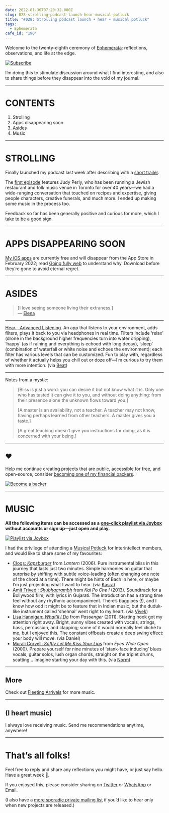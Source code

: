 ```yaml
---
date: 2022-01-30T07:20:32.000Z
slug: 028-strolling-podcast-launch-hear-musical-potluck
title: "#028: Strolling podcast launch • hear • musical potluck"
tags:
  - Ephemerata
cafe_id: "190"
---
```

Welcome to the twenty-eighth ceremony of [Ephemerata](https://rosano.ca/ephemerata): reflections, observations, and life at the edge.

[![Subscribe](https://static.rosano.ca/_shared/_RCSSubscribeButton.svg)](https://rosano.ca/ephemerata)

I’m doing this to stimulate discussion around what I find interesting, and also to share things before they disappear into the void of my journal.

---

# CONTENTS

1. Strolling
2. Apps disappearing soon
3. Asides
4. Music

---

# STROLLING

Finally launched my podcast last week after describing with a [short trailer](https://strolling.rosano.ca/0000).

The [first episode](https://strolling.rosano.ca/0001) features Judy Perly, who has been running a Jewish restaurant and folk music venue in Toronto for over 40 years—we had a wide-ranging conversation that touched on recipes and expertise, giving people characters, creative funerals, and much more. I ended up making some music in the process too.

Feedback so far has been generally positive and curious for more, which I take to be a good sign.

---

# APPS DISAPPEARING SOON

[My iOS apps](https://apps.apple.com/us/developer/rcreativ/id356609408) are currently free and will disappear from the App Store in February 2022; read [Going fully web](https://ephemerata.rosano.ca/01fmeehzvr3n9q0rkrnf7y2d5c/) to understand why. Download before they’re gone to avoid eternal regret.

---

# ASIDES

> \[I love seeing someone living their extraness.\]  
> — [Elena](https://www.elenastoodley.net)

---

[Hear - Advanced Listening](https://apps.apple.com/us/app/hear-advanced-listening/id1087530357). An app that listens to your environment, adds filters, plays it back to you via headphones in real time. Filters include ‘relax’ (drone in the background higher frequencies turn into water dripping), ‘happy’ (as if raining and everything is echoed with long decay), ‘sleep’ (combination of waterfall or white noise and echoes the environment); each filter has various levels that can be customized. Fun to play with, regardless of whether it actually helps you chill out or doze off—I’m curious to try them with more intention. (via [Beat](https://beatrixe.space))

---

Notes from a mystic:

> \[Bliss is just a word: you can desire it but not know what it is. Only one who has tasted it can give it to you, and without doing anything: from their presence alone the unknown flows toward you.\]  
>  
> \[A master is an availability, not a teacher. A teacher may not know, having perhaps learned from other teachers. A master gives you a taste.\]  
>  
> \[A great teaching doesn’t give you instructions for doing, as it is concerned with your being.\]

---

## ❤️

Help me continue creating projects that are public, accessible for free, and open-source, consider [becoming one of my financial backers](https://rosano.ca/back).

[![Become a backer](https://static.rosano.ca/_shared/_RCSBackButton.svg)](https://rosano.ca/back)

---

# MUSIC

**All the following items can be accessed as a** [**one-click playlist via Joybox**](https://go.rosano.ca/ephemerata-028-music) **without accounts or sign up—just open and play.**

[![Playlist via Joybox](https://static.rosano.ca/joybox/_JBXPlaylistButton.svg)](https://go.rosano.ca/ephemerata-028-music)

I had the privilege of attending a [Musical Potluck](https://interintellect.com/salon/musical-potluck-beginnings/) for Interintellect members, and would like to share some of my favourites:

* [Clogs: _Kapsburger_](https://www.youtube.com/watch?v=WdxmCRYuNDM) from _Lantern_ (2006). Pure instrumental bliss in this journey that lasts just two minutes. Simple harmonies on guitar that surprise by shifting with subtle voice-leading (often changing one note of the chord at a time). There might be hints of Bach in here, or maybe I’m just projecting what I want to hear. (via [Kasra](https://twitter.com/KasraKaley))
* [Amit Trivedi: _Shubhaarambh_](https://www.youtube.com/watch?v=7DpA6Imc97M) from _Kai Po Che !_ (2013). Soundtrack for a Bollywood film, with lyrics in Gujarati. The introduction has a strong time feel without any rhythmic accompaniment. There’s bagpipes (!), and I know how odd it might be to feature that in Indian music, but the duduk-like instrument called ‘shehnai’ went right to my heart. (via [Vivek](https://twitter.com/vivekt17))
* [Lisa Hannigan: _What’ll I Do_](https://www.youtube.com/watch?v=TvwJMa5b1Qg&t=2s) from _Passenger_ (2011). Starting hook got my attention right away. Bright, sunny vibes created with vocals, strings, bass, percussion, and clapping; some of it would normally feel cliché to me, but I enjoyed this. The constant offbeats create a deep swing effect: your body will move. (via Daniel)
* [Murali Coryell: _Softly Let Me Kiss Your Lips_](https://www.youtube.com/watch?v=GuLptKfRedQ) from _Eyes Wide Open_ (2000). Prepare yourself for nine minutes of ‘stank-face inducing’ blues vocals, guitar solos, lush organ chords, straight on the triplet drums, scatting… Imagine starting your day with this. (via [Norm](https://twitter.com/NormanChella))

---

## More

Check out [Fleeting Arrivals](https://fleetingarrivals.rosano.ca/tagged/sound) for more music.

---

## (I heart music)

I always love receiving music. Send me recommendations anytime, anywhere!

---

# That’s all folks!

Feel free to reply and share any reflections you might have, or just say hello. Have a great week 🙂.

If you enjoyed this, please consider sharing on [Twitter](https://twitter.com/intent/tweet?url=https%3A%2F%2Fcafe.rosano.ca%2Ft%2F190&text=%23Ephemerata%20028%3A%20Strolling%20podcast%20launch%20%E2%80%A2%20hear%20%E2%80%A2%20musical%20potluck) or [WhatsApp](https://api.whatsapp.com/send?text=Ephemerata%20%23028%3A%20Strolling%20podcast%20launch%20%E2%80%A2%20hear%20%E2%80%A2%20musical%20potluck%20https%3A%2F%2Fcafe.rosano.ca%2Ft%2F190) or Email.

(I also have a [more sporadic private mailing list](https://rosano.ca/list) if you’d like to hear only when new projects are released.)
